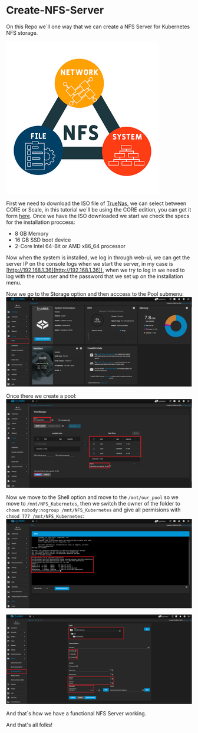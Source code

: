 # Create-NFS-Server

On this Repo we´ll one way that we can create a NFS Server for Kubernetes NFS storage.

![alt text](https://github.com/DockerSailor/Create-NFS-Server/blob/main/nfs.jpg?raw=true)

First we need to download the ISO file of [TrueNas](https://www.truenas.com/), we can select between CORE or Scale, in this tutorial we´ll be using the CORE edition, you can get it form [here](https://www.truenas.com/truenas-core/).
Once we have the ISO downloaded we start we check the specs for the installation proccess:

- 8 GB Memory
- 16 GB SSD boot device
- 2-Core Intel 64-Bit or AMD x86_64 processor

Now when the system is installed, we log in through web-ui, we can get the server IP on the console logs when we start the server, in my case is [http://192.168.1.36](http://192.168.1.36]), when we try to log in we need to log with the root user and the password that we set up on the installation menu.

Now we go to the Storage option and then acccess to the Pool submenu:
![alt text](https://github.com/DockerSailor/Create-NFS-Server/blob/main/storage.png?raw=true)

Once there we create a pool:
![alt text](https://github.com/DockerSailor/Create-NFS-Server/blob/main/pool.png?raw=true)

Now we move to the Shell option and move to the `/mnt/our_pool` so we move to `/mnt/NFS_Kubernetes`, then we switch the owner of the folder to `chown nobody:nogroup /mnt/NFS_Kubernetes` and give all permisions with `chmod 777 /mnt/NFS_Kubernetes`:
![alt text](https://github.com/DockerSailor/Create-NFS-Server/blob/main/shell.png?raw=true)


![alt text](https://github.com/DockerSailor/Create-NFS-Server/blob/main/sharing.png?raw=true)

And that´s how we have a functional NFS Server working.

And that's all folks!
